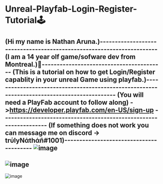 # Unreal-Playfab-Login-Register-Tutorial🕹️
(Hi my name is Nathan Aruna.)----------------------------------------------------------------------
(I am a 14 year olf game/sofware dev from Montreal.)🍁-----------------------------------------
(This is a tutorial on how to get Login/Register capablity in your unreal Game using playfab.)--------------------------------------------------------------------------------------------
(You will need a PlayFab account to follow along)  ->https://developer.playfab.com/en-US/sign-up ------------------------------------------------------------------
(If something does not work you can message me on discord -> trύlyNάthάñ#1001)----------------------------------------
![image](https://user-images.githubusercontent.com/88948653/131042150-0c830f7a-dc78-4ee8-a321-2d7cc09a74db.png)
-----------------------------------------------------------------------------------------------
![image](https://user-images.githubusercontent.com/88948653/131042480-d3952910-f107-425f-b6db-17d44f9f2c9b.png)
-----------------------------------------------------------------------------------------------
![image](https://user-images.githubusercontent.com/88948653/131042575-d57dcf42-72ca-434f-b8e1-eaf363415e42.png)



